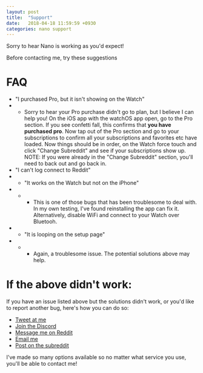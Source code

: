 ```yaml
---
layout: post
title:  "Support" 
date:   2018-04-18 11:59:59 +0930
categories: nano support
---
```


Sorry to hear Nano is working as you'd expect!

Before contacting me, try these suggestions

# FAQ

* "I purchased Pro, but it isn't showing on the Watch"
* - Sorry to hear your Pro purchase didn't go to plan, but I believe I can help you! On the iOS app with the watchOS app open, go to the Pro section. If you see confetti fall, this confirms that **you have purchased pro**. Now tap out of the Pro section and go to your subscriptions to confirm all your subscriptions and favorites etc have loaded. Now things should be in order, on the Watch force touch and click "Change Subreddit" and see if your subscriptions show up. NOTE: If you were already in the "Change Subreddit" section, you'll need to back out and go back in.
* "I can't log connect to Reddit"
* - "It works on the Watch but not on the iPhone"
* - - This is one of those bugs that has been troublesome to deal with. In my own testing, I've found reinstalling the app can fix it. Alternatively, disable WiFi and connect to your Watch over Bluetooh.
* - "It is looping on the setup page"
* - - Again, a troublesome issue. The potential solutions above may help.


# If the above didn't work:
If you have an issue listed above but the solutions didn't work, or you'd like to report another bug, here's how you can do so:
- [Tweet at me](https://twitter.com/NanoReddit)
- [Join the Discord](https://discord.io/nano)
- [Message me on Reddit](https://www.reddit.com/message/compose?to=willrb&subject=Nano%20Support)
- [Email me](mailto:nano@willbish.com?subject=Nano%20Support)
- [Post on the subreddit](https://reddit.com/r/Nanoapp)

I've made so many options available so no matter what service you use, you'll be able to contact me!

